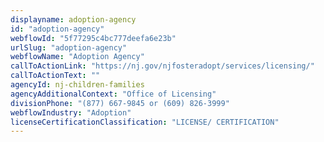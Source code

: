 ```yaml
---
displayname: adoption-agency
id: "adoption-agency"
webflowId: "5f77295c4bc777deefa6e23b"
urlSlug: "adoption-agency"
webflowName: "Adoption Agency"
callToActionLink: "https://nj.gov/njfosteradopt/services/licensing/"
callToActionText: ""
agencyId: nj-children-families
agencyAdditionalContext: "Office of Licensing"
divisionPhone: "(877) 667-9845 or (609) 826-3999"
webflowIndustry: "Adoption"
licenseCertificationClassification: "LICENSE/ CERTIFICATION"
---
```

